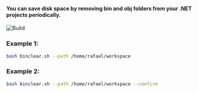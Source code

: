 #### You can save disk space by removing bin and obj folders from your .NET projects periodically.
![Build](https://github.com/rfpalves/bincleaner/actions/workflows/ci.yaml/badge.svg)

### Example 1:
```bash
bash binclear.sh --path /home/rafael/workspace
```
### Example 2:
```bash
bash binclear.sh --path /home/rafael/workspace --confirm
```
